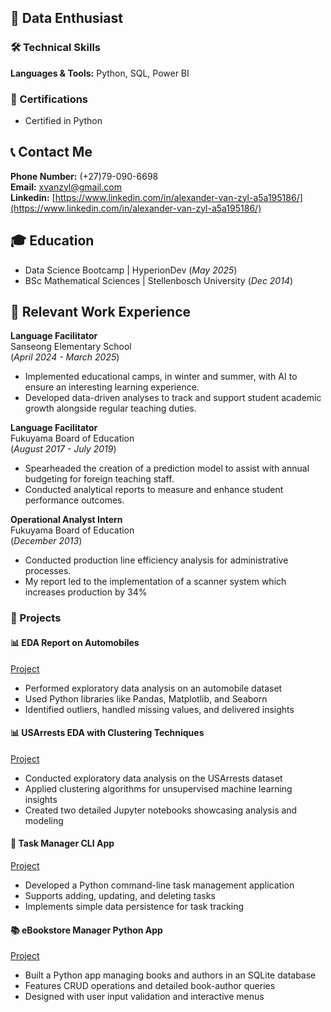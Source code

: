## 👋 Data Enthusiast

### 🛠️ Technical Skills  
**Languages & Tools:** Python, SQL, Power BI

### 📜 Certifications  
- Certified in Python

## 📞 Contact Me 
**Phone Number:** (+27)79-090-6698    
**Email:** xvanzyl@gmail.com  
**Linkedin:** [https://www.linkedin.com/in/alexander-van-zyl-a5a195186/](https://www.linkedin.com/in/alexander-van-zyl-a5a195186/) 

## 🎓 Education 
- Data Science Bootcamp | HyperionDev (_May 2025_)
- BSc Mathematical Sciences | Stellenbosch University (_Dec 2014_)


## 💼 Relevant Work Experience
**Language Facilitator**           
Sanseong Elementary School    
(_April 2024 - March 2025_)
- Implemented educational camps, in winter and summer, with AI to ensure an interesting learning experience.
- Developed data-driven analyses to track and support student academic growth alongside regular teaching duties.
  
**Language Facilitator**           
Fukuyama Board of Education    
(_August 2017 - July 2019_)
- Spearheaded the creation of a prediction model to assist with annual budgeting for foreign teaching staff.
- Conducted analytical reports to measure and enhance student performance outcomes.

**Operational Analyst Intern**           
Fukuyama Board of Education    
(_December 2013_)
- Conducted production line efficiency analysis for administrative processes.
- My report led to the implementation of a scanner system which increases production by 34%


### 📁 Projects  

#### 📊 EDA Report on Automobiles  
[Project](https://github.com/AlexVeeZee/Automobiles-EDA-Report)  
- Performed exploratory data analysis on an automobile dataset  
- Used Python libraries like Pandas, Matplotlib, and Seaborn  
- Identified outliers, handled missing values, and delivered insights

#### 📊 USArrests EDA with Clustering Techniques  
[Project](https://github.com/AlexVeeZee/US-Arrests-Analysis)  
- Conducted exploratory data analysis on the USArrests dataset  
- Applied clustering algorithms for unsupervised machine learning insights  
- Created two detailed Jupyter notebooks showcasing analysis and modeling

#### 🐍 Task Manager CLI App  
[Project](https://github.com/AlexVeeZee/Task_Manager)  
- Developed a Python command-line task management application  
- Supports adding, updating, and deleting tasks  
- Implements simple data persistence for task tracking

#### 📚 eBookstore Manager Python App  
[Project](https://github.com/AlexVeeZee/Bookstore_Inventory_Manager)  
- Built a Python app managing books and authors in an SQLite database  
- Features CRUD operations and detailed book-author queries  
- Designed with user input validation and interactive menus
